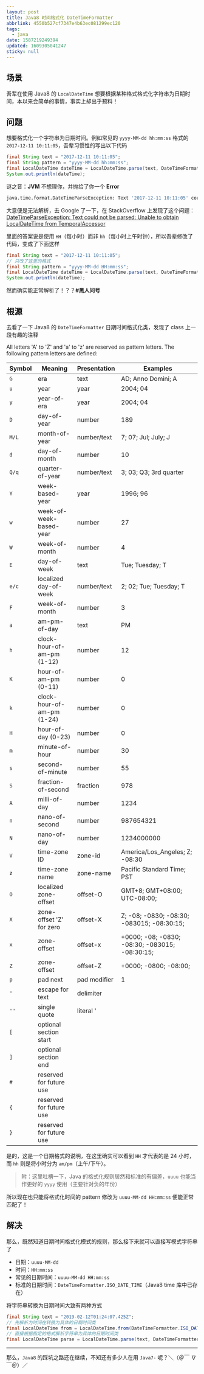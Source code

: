 ```yaml
---
layout: post
title: Java8 时间格式化 DateTimeFormatter
abbrlink: 4550b527cf7347e4b63ec081299ec120
tags:
  - java
date: 1587219249394
updated: 1609305041247
sticky: null
---
```


## 场景

吾辈在使用 Java8 的 `LocalDateTime` 想要根据某种格式格式化字符串为日期时间，本以来会简单的事情，事实上却出乎预料！

## 问题

想要格式化一个字符串为日期时间。例如常见的 `yyyy-MM-dd hh:mm:ss` 格式的 `2017-12-11 10:11:05`，吾辈习惯性的写出以下代码

```java
final String text = "2017-12-11 10:11:05";
final String pattern = "yyyy-MM-dd hh:mm:ss";
final LocalDateTime dateTime = LocalDateTime.parse(text, DateTimeFormatter.ofPattern(pattern));
System.out.println(dateTime);
```

谜之音：**JVM** 不想理你，并抛给了你一个 **Error**

```sh
java.time.format.DateTimeParseException: Text '2017-12-11 10:11:05' could not be parsed: Unable to obtain LocalDateTime from TemporalAccessor: {MinuteOfHour=11, MilliOfSecond=0, MicroOfSecond=0, SecondOfMinute=5, HourOfAmPm=10, NanoOfSecond=0},ISO resolved to 2017-12-11 of type java.time.format.Parsed
```

大意便是无法解析，去 Google 了一下，在 StackOverflow 上发现了这个问题：[DateTimeParseException: Text could not be parsed: Unable to obtain LocalDateTime from TemporalAccessor
](https://stackoverflow.com/questions/43732751/)

里面的答案说是使用 `HH`（每小时）而非 `hh`（每小时上午时钟），所以吾辈修改了代码，变成了下面这样

```java
final String text = "2017-12-11 10:11:05";
// 只改了这里的格式
final String pattern = "yyyy-MM-dd HH:mm:ss";
final LocalDateTime dateTime = LocalDateTime.parse(text, DateTimeFormatter.ofPattern(pattern));
System.out.println(dateTime);
```

然而确实能正常解析了！？？**#黑人问号**

## 根源

去看了一下 Java8 的 `DateTimeFormatter` 日期时间格式化类，发现了 class 上一段有趣的注释

All letters 'A' to 'Z' and 'a' to 'z' are reserved as pattern letters. The
following pattern letters are defined:

| Symbol | Meaning                    | Presentation | Examples                                       |
| ------ | -------------------------- | ------------ | ---------------------------------------------- |
| `G`    | era                        | text         | AD; Anno Domini; A                             |
| `u`    | year                       | year         | 2004; 04                                       |
| `y`    | year-of-era                | year         | 2004; 04                                       |
| `D`    | day-of-year                | number       | 189                                            |
| `M/L`  | month-of-year              | number/text  | 7; 07; Jul; July; J                            |
| `d`    | day-of-month               | number       | 10                                             |
| `Q/q`  | quarter-of-year            | number/text  | 3; 03; Q3; 3rd quarter                         |
| `Y`    | week-based-year            | year         | 1996; 96                                       |
| `w`    | week-of-week-based-year    | number       | 27                                             |
| `W`    | week-of-month              | number       | 4                                              |
| `E`    | day-of-week                | text         | Tue; Tuesday; T                                |
| `e/c`  | localized day-of-week      | number/text  | 2; 02; Tue; Tuesday; T                         |
| `F`    | week-of-month              | number       | 3                                              |
| `a`    | am-pm-of-day               | text         | PM                                             |
| `h`    | clock-hour-of-am-pm (1-12) | number       | 12                                             |
| `K`    | hour-of-am-pm (0-11)       | number       | 0                                              |
| `k`    | clock-hour-of-am-pm (1-24) | number       | 0                                              |
| `H`    | hour-of-day (0-23)         | number       | 0                                              |
| `m`    | minute-of-hour             | number       | 30                                             |
| `s`    | second-of-minute           | number       | 55                                             |
| `S`    | fraction-of-second         | fraction     | 978                                            |
| `A`    | milli-of-day               | number       | 1234                                           |
| `n`    | nano-of-second             | number       | 987654321                                      |
| `N`    | nano-of-day                | number       | 1234000000                                     |
| `V`    | time-zone ID               | zone-id      | America/Los_Angeles; Z; -08:30                 |
| `z`    | time-zone name             | zone-name    | Pacific Standard Time; PST                     |
| `O`    | localized zone-offset      | offset-O     | GMT+8; GMT+08:00; UTC-08:00;                   |
| `X`    | zone-offset 'Z' for zero   | offset-X     | Z; -08; -0830; -08:30; -083015; -08:30:15;     |
| `x`    | zone-offset                | offset-x     | +0000; -08; -0830; -08:30; -083015; -08:30:15; |
| `Z`    | zone-offset                | offset-Z     | +0000; -0800; -08:00;                          |
| `p`    | pad next                   | pad modifier | 1                                              |
| `'`    | escape for text            | delimiter    |                                                |
| `''`   | single quote               | literal '    |                                                |
| `[`    | optional section start     |              |                                                |
| `]`    | optional section end       |              |                                                |
| `#`    | reserved for future use    |              |                                                |
| `{`    | reserved for future use    |              |                                                |
| `}`    | reserved for future use    |              |                                                |

是的，这是一个日期格式的说明，在这里确实可以看到 `HH` 才代表的是 24 小时，而 `hh` 则是将小时分为 `am/pm`（上午/下午）。

> 附：这里吐槽一下，Java 的格式化规则居然和标准的有偏差，`uuuu` 也能当作更好的 `yyyy` 使用（主要针对负的年份）

所以现在也只能将格式化时间的 pattern 修改为 `uuuu-MM-dd HH:mm:ss` 便能正常匹配了！

## 解决

那么，既然知道日期时间格式化模式的规则，那么接下来就可以直接写模式字符串了

- 日期：`uuuu-MM-dd`
- 时间：`HH:mm:ss`
- 常见的日期时间：`uuuu-MM-dd HH:mm:ss`
- 标准的日期时间：`DateTimeFormatter.ISO_DATE_TIME`（Java8 time 库中已存在）

将字符串转换为日期时间大致有两种方式

```java
final String text = "2019-02-12T01:24:07.425Z";
// 先解析为时间在转换为具体的日期时间类
final LocalDateTime from = LocalDateTime.from(DateTimeFormatter.ISO_DATE_TIME.parse(text));
// 直接根据指定的格式解析字符串为具体的日期时间类
final LocalDateTime parse = LocalDateTime.parse(text, DateTimeFormatter.ISO_DATE_TIME);
```

---

那么，`Java8` 的踩坑之路还在继续，不知还有多少人在用 `Java7-` 呢？＼（＠￣ ∇ ￣＠）／
